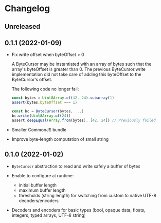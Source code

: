 # Changelog

## Unreleased

## 0.1.1 (2022-01-09)

* Fix write offset when byteOffset > 0

    A ByteCursor may be instantiated with an array of bytes such that
    the array's byteOffset is greater than 0.
    The previous ByteCursor.write implementation did not take care of adding this byteOffset to the    ByteCursor's offset.

    The following code no longer fail:

    ```js
    const bytes = Uint8Array.of(42, 24).subarray(1)
    assert(bytes.byteOffset === 1)

    const bc = ByteCursor(bytes, ...)
    bc.write(Uint8Array.of(24))
    assert.deepEqual(Array.from(bytes), [42, 24]) // Previously failed
    ```

* Smaller CommonJS bundle

* Improve byte-length computation of small string

## 0.1.0 (2022-01-02)

* `ByteCursor` abstraction to read and write safely a buffer of bytes

* Enable to configure at runtime:
    - initial buffer length
    - maximum buffer length
    - thresholds (string length) for switching from custom to native UTF-8 decoders/encoders

* Decoders and encoders for basic types (bool, opaque data, floats, integers, typed arrays, UTF-8 string)
